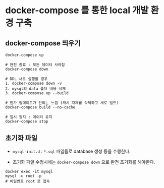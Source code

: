 # docker-compose 를 통한 local 개발 환경 구축
## docker-compose 띄우기

```
docker-compose up

# 완전 종료 : 모든 데이터 사라짐
docker-compose down

# DDL 새로 실행할 경우
1. docker-compose down -v
2. mysql의 data 폴더 내용 삭제
3. docker-compose up --build

# 뭔가 업데이트가 안되는 느낌 (캐시 자체를 삭제하고 새로 빌드)
docker-compose build --no-cache

# 일시 정지 : 데이터 유지
docker-compose stop
```

## 초기화 파일
* `mysql-init.d` : `*.sql` 파일들로 database 생성 등을 수행한다.

* 초기화 파일 수정시에는 `docker-compose down` 으로 완전 초기화를 해야한다.

```shell
docker exec -it mysql
mysql -u root -p
# 비밀번호 root 로 접속
```
